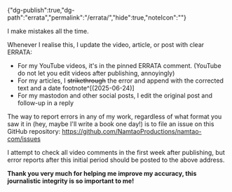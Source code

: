 
{"dg-publish":true,"dg-path":"errata","permalink":"/errata/","hide":true,"noteIcon":""}



I make mistakes all the time.

Whenever I realise this, I update the video, article, or post with clear ERRATA:
- For my YouTube videos, it's in the pinned ERRATA comment. (YouTube do not let you edit videos after publishing, annoyingly)
- For my articles, I ~~strikethrough~~ the error and append with the corrected text and a date footnote^[(2025-06-24)]
- For my mastodon and other social posts, I edit the original post and follow-up in a reply

The way to report errors in any of my work, regardless of what format you saw it in (hey, maybe I'll write a book one day!) is to file an issue on this GitHub repository:
https://github.com/NamtaoProductions/namtao-com/issues

I attempt to check all video comments in the first week after publishing, but error reports after this initial period should be posted to the above address.

**Thank you very much for helping me improve my accuracy, this journalistic integrity is so important to me!**
